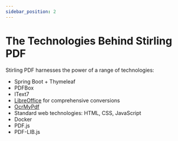 ```yaml
---
sidebar_position: 2
---
```


# The Technologies Behind Stirling PDF

Stirling PDF harnesses the power of a range of technologies:

- Spring Boot + Thymeleaf
- PDFBox
- IText7
- [LibreOffice](https://www.libreoffice.org/discover/libreoffice/) for comprehensive conversions
- [OcrMyPdf](https://github.com/ocrmypdf/OCRmyPDF)
- Standard web technologies: HTML, CSS, JavaScript
- Docker
- PDF.js
- PDF-LIB.js
